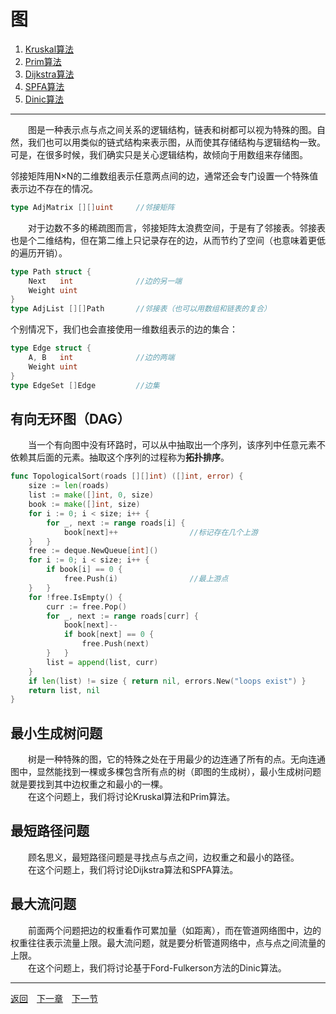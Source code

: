 # 图
 1. [Kruskal算法](6A.md)
 2. [Prim算法](6B.md)
 3. [Dijkstra算法](6C.md)
 4. [SPFA算法](6D.md)
 5. [Dinic算法](6E.md)

___
　　图是一种表示点与点之间关系的逻辑结构，链表和树都可以视为特殊的图。自然，我们也可以用类似的链式结构来表示图，从而使其存储结构与逻辑结构一致。可是，在很多时候，我们确实只是关心逻辑结构，故倾向于用数组来存储图。

邻接矩阵用N×N的二维数组表示任意两点间的边，通常还会专门设置一个特殊值表示边不存在的情况。
```go
type AdjMatrix [][]uint     //邻接矩阵
```
　　对于边数不多的稀疏图而言，邻接矩阵太浪费空间，于是有了邻接表。邻接表也是个二维结构，但在第二维上只记录存在的边，从而节约了空间（也意味着更低的遍历开销）。
```go
type Path struct {
    Next   int              //边的另一端
    Weight uint
}
type AdjList [][]Path       //邻接表（也可以用数组和链表的复合）
```
个别情况下，我们也会直接使用一维数组表示的边的集合：
```go
type Edge struct {
    A, B   int              //边的两端
    Weight uint
}
type EdgeSet []Edge         //边集
```

## 有向无环图（DAG）
　　当一个有向图中没有环路时，可以从中抽取出一个序列，该序列中任意元素不依赖其后面的元素。抽取这个序列的过程称为**拓扑排序**。
```go
func TopologicalSort(roads [][]int) ([]int, error) {
    size := len(roads)
    list := make([]int, 0, size)
    book := make([]int, size)
    for i := 0; i < size; i++ {
        for _, next := range roads[i] {
            book[next]++                //标记存在几个上游
    }   }
    free := deque.NewQueue[int]()
    for i := 0; i < size; i++ {
        if book[i] == 0 {
            free.Push(i)                //最上游点
    }   }
    for !free.IsEmpty() {
        curr := free.Pop()
        for _, next := range roads[curr] {
            book[next]--
            if book[next] == 0 {
                free.Push(next)
        }   }
        list = append(list, curr)
    }
    if len(list) != size { return nil, errors.New("loops exist") }
    return list, nil
}
```

## 最小生成树问题
　　树是一种特殊的图，它的特殊之处在于用最少的边连通了所有的点。无向连通图中，显然能找到一棵或多棵包含所有点的树（即图的生成树），最小生成树问题就是要找到其中边权重之和最小的一棵。  
　　在这个问题上，我们将讨论Kruskal算法和Prim算法。

## 最短路径问题
　　顾名思义，最短路径问题是寻找点与点之间，边权重之和最小的路径。  
　　在这个问题上，我们将讨论Dijkstra算法和SPFA算法。

## 最大流问题
　　前面两个问题把边的权重看作可累加量（如距离），而在管道网络图中，边的权重往往表示流量上限。最大流问题，就是要分析管道网络中，点与点之间流量的上限。  
　　在这个问题上，我们将讨论基于Ford-Fulkerson方法的Dinic算法。

---
[返回](../README.md)　[下一章](7.md)　[下一节](6A.md)